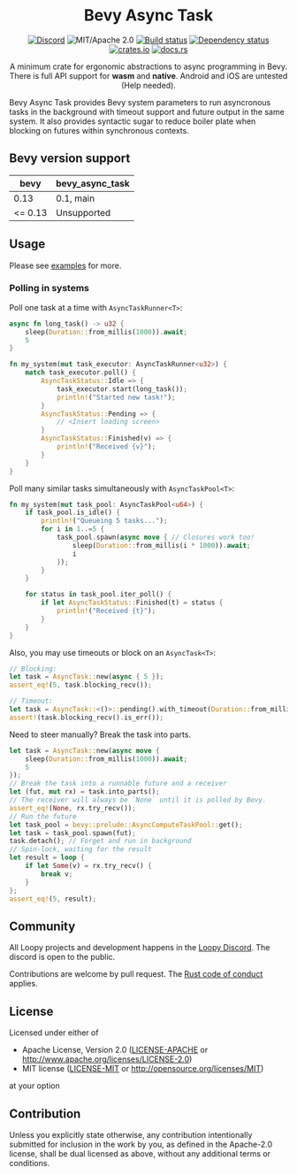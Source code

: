 <div align="center">

# Bevy Async Task

[![Discord](https://img.shields.io/discord/913957940560531456.svg?label=Loopy&logo=discord&logoColor=ffffff&color=ffffff&labelColor=000000)](https://discord.gg/zrjnQzdjCB)
![MIT/Apache 2.0](https://img.shields.io/badge/license-MIT%2FApache-blue.svg)
[![Build status](https://github.com/loopystudios/bevy_async_task/workflows/CI/badge.svg)](https://github.com/loopystudios/bevy_async_task/actions)
[![Dependency status](https://deps.rs/repo/github/loopystudios/bevy_async_task/status.svg)](https://deps.rs/repo/github/loopystudios/bevy_async_task)
[![crates.io](https://img.shields.io/crates/v/bevy_async_task.svg)](https://crates.io/crates/bevy_async_task)
[![docs.rs](https://img.shields.io/docsrs/bevy_async_task)](https://docs.rs/bevy_async_task)

A minimum crate for ergonomic abstractions to async programming in Bevy. There is full API support for **wasm** and **native**. Android and iOS are untested (Help needed).

</div>

Bevy Async Task provides Bevy system parameters to run asyncronous tasks in the background with timeout support and future output in the same system. It also provides syntactic sugar to reduce boiler plate when blocking on futures within synchronous contexts.

## Bevy version support

|bevy|bevy_async_task|
|---|---|
|0.13|0.1, main|
|<= 0.13|Unsupported|

## Usage

Please see [examples](examples/) for more.

### Polling in systems

Poll one task at a time with `AsyncTaskRunner<T>`:

```rust
async fn long_task() -> u32 {
    sleep(Duration::from_millis(1000)).await;
    5
}

fn my_system(mut task_executor: AsyncTaskRunner<u32>) {
    match task_executor.poll() {
        AsyncTaskStatus::Idle => {
            task_executor.start(long_task());
            println!("Started new task!");
        }
        AsyncTaskStatus::Pending => {
            // <Insert loading screen>
        }
        AsyncTaskStatus::Finished(v) => {
            println!("Received {v}");
        }
    }
}
```

Poll many similar tasks simultaneously with `AsyncTaskPool<T>`:

```rust
fn my_system(mut task_pool: AsyncTaskPool<u64>) {
    if task_pool.is_idle() {
        println!("Queueing 5 tasks...");
        for i in 1..=5 {
            task_pool.spawn(async move { // Closures work too!
                sleep(Duration::from_millis(i * 1000)).await;
                i
            });
        }
    }

    for status in task_pool.iter_poll() {
        if let AsyncTaskStatus::Finished(t) = status {
            println!("Received {t}");
        }
    }
}
```

Also, you may use timeouts or block on an `AsyncTask<T>`:

```rust
// Blocking:
let task = AsyncTask::new(async { 5 });
assert_eq!(5, task.blocking_recv());

// Timeout:
let task = AsyncTask::<()>::pending().with_timeout(Duration::from_millis(10));
assert!(task.blocking_recv().is_err());
```

Need to steer manually? Break the task into parts.

```rust
let task = AsyncTask::new(async move {
    sleep(Duration::from_millis(1000)).await;
    5
});
// Break the task into a runnable future and a receiver
let (fut, mut rx) = task.into_parts();
// The receiver will always be `None` until it is polled by Bevy.
assert_eq!(None, rx.try_recv());
// Run the future
let task_pool = bevy::prelude::AsyncComputeTaskPool::get();
let task = task_pool.spawn(fut);
task.detach(); // Forget and run in background
// Spin-lock, waiting for the result
let result = loop {
    if let Some(v) = rx.try_recv() {
        break v;
    }
};
assert_eq!(5, result);
```

## Community

All Loopy projects and development happens in the [Loopy Discord](https://discord.gg/zrjnQzdjCB). The discord is open to the public.

Contributions are welcome by pull request. The [Rust code of conduct](https://www.rust-lang.org/policies/code-of-conduct) applies.

## License

Licensed under either of

- Apache License, Version 2.0
   ([LICENSE-APACHE](LICENSE-APACHE) or <http://www.apache.org/licenses/LICENSE-2.0>)
- MIT license
   ([LICENSE-MIT](LICENSE-MIT) or <http://opensource.org/licenses/MIT>)

at your option

## Contribution

Unless you explicitly state otherwise, any contribution intentionally submitted
for inclusion in the work by you, as defined in the Apache-2.0 license, shall be
dual licensed as above, without any additional terms or conditions.
